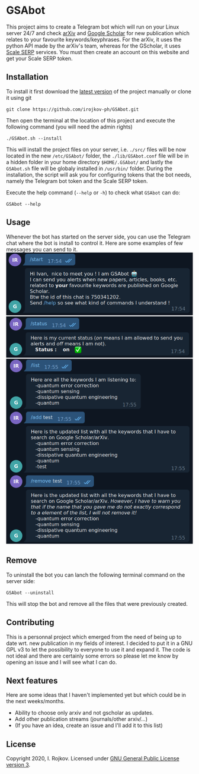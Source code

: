 # GSAbot
This project aims to create a Telegram bot which will run on your Linux server 24/7 and check [arXiv](https://arxiv.org/) and [Google Scholar](https://scholar.google.com/) for new publication which relates to your favourite keywords/keyphrases. For the arXiv, it uses the python API made by the arXiv's team, whereas for the GScholar, it uses [Scale SERP](https://scaleserp.com/) services. You must then create an account on this website and get your Scale SERP token.

## Installation

To install it first download the [latest version](https://github.com/irojkov-ph/GSAbot/releases/latest) of the project manually or clone it using git
```
git clone https://github.com/irojkov-ph/GSAbot.git
```
Then open the terminal at the location of this project and execute the following command (you will need the admin rights)
```
./GSAbot.sh --install
```
This will install the project files on your server, i.e. `./src/` files will be now located in the new `/etc/GSAbot/` folder, the `./lib/GSAbot.conf` file will be in a hidden folder in your home directory `$HOME/.GSAbot/` and lastly the `GSAbot.sh` file will be globaly installed in `/usr/bin/` folder. During the installation, the script will ask you for configuring tokens that the bot needs, namely the Telegram bot token and the Scale SERP token.

Execute the help command (`--help` or `-h`) to check what `GSAbot` can do:
```
GSAbot --help
```
## Usage
Whenever the bot has started on the server side, you can use the Telegram chat where the bot is install to control it. Here are some examples of few messages you can send to it.
![Start](https://raw.githubusercontent.com/irojkov-ph/GSAbot/main/img/bot_start_cmd.png?raw=true)
![Status](https://raw.githubusercontent.com/irojkov-ph/GSAbot/main/img/bot_status_cmd.png)
![List/Add/Remove](https://raw.githubusercontent.com/irojkov-ph/GSAbot/main/img/bot_list_add_remove_cmds.png)

## Remove
To uninstall the bot you can lanch the following terminal command on the server side:
```
GSAbot --uninstall
```
This will stop the bot and remove all the files that were previously created.

## Contributing
This is a personnal project which emerged from the need of being up to date wrt. new publication in my fields of interest. I decided to put it in a GNU GPL v3 to let the possibility to everyone to use it and expand it. The code is not ideal and there are certainly some errors so please let me know by opening an issue and I will see what I can do.

## Next features
Here are some ideas that I haven't implemented yet but which could be in the next weeks/months.
 - Ability to choose only arxiv and not gscholar as updates.
 - Add other publication streams (journals/other arxiv/...)
 - (If you have an idea, create an issue and I'll add it to this list)

## License
Copyright 2020, I. Rojkov.
Licensed under [GNU General Public License version 3](https://opensource.org/licenses/GPL-3.0).